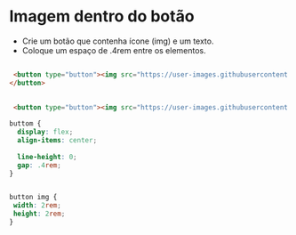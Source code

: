 # Imagem dentro do botão

- Crie um botão que contenha ícone (img) e um texto. 
- Coloque um espaço de .4rem entre os elementos. 

```html

 <button type="button"><img src="https://user-images.githubusercontent.com/77105353/221387730-ded0ef4a-c915-465d-83cb-83843112272d.png" alt="click"> Click Aqui 
</button> 
  
  
 <button type="button"><img src="https://user-images.githubusercontent.com/77105353/221387844-2da3118d-34bc-476b-bae4-dd52a34fea07.png" alt=""> click aqui </button>
```
```css
buttom {
  display: flex;
  align-items: center;
  
  line-height: 0;
  gap: .4rem;
}


button img {
 width: 2rem;
 height: 2rem;
}
```